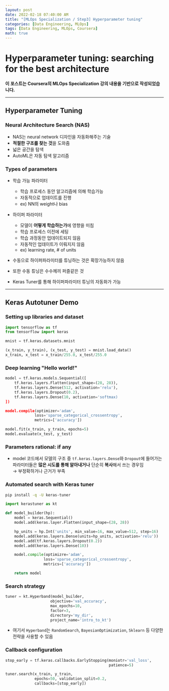 ```yaml
---
layout: post
date: 2022-02-18 07:40:00 AM
title: "[MLOps Specialization / Step3] Hyperparameter tuning"
categories: [Data Engineering, MLOps]
tags: [Data Engineering, MLOps, Coursera]
math: true
---
```


# Hyperparameter tuning: searching for the best architecture

**이 포스트는 Coursera의 MLOps Specialization 강의 내용을 기반으로 작성되었습니다.**

---

## Hyperparameter Tuning

### Neural Architecture Search (NAS)

- NAS는 neural network 디자인을 자동화해주는 기술
- **적절한 구조를 찾는 것**을 도와줌
- 넓은 공간을 탐색
- AutoML은 자동 탐색 알고리즘

### Types of parameters

- 학습 가능 파라미터
  - 학습 프로세스 동안 알고리즘에 의해 학습가능
  - 자동적으로 업데이트를 진행
  - ex) NN의 weight나 bias

- 하이퍼 파라미터
  - 모델이 **어떻게 학습하는가**에 영향을 미침
  - 학습 프로세스 이전에 세팅
  - 학습 과정동안 업데이트되지 않음
  - 자동적인 업데이트가 이뤄지지 않음
  - ex) learning rate, # of units

- 수동으로 하이퍼파라미터를 튜닝하는 것은 확장가능하지 않음
- 또한 수동 튜닝은 수수께끼 퍼즐같은 것
- Keras Tuner를 통해 하이퍼파라미터 튜닝의 자동화가 가능

---

## Keras Autotuner Demo

### Setting up libraries and dataset

```python
import tensorflow as tf
from tensorflow import keras

mnist = tf.keras.datasets.mnist

(x_train, y_train), (x_test, y_test) = mnist.load_data()
x_train, x_test = x_train/255.0, x_test/255.0
```

### Deep learning "Hello world!"

```python
model = tf.keras.models.Sequential([
    tf.keras.layers.Flatten(input_shape=(28, 28)),
    tf.keras.layers.Dense(512, activation='relu'),
    tf.keras.layers.Dropout(0.2),
    tf.keras.layers.Dense(10, activation='softmax)
])

model.compile(optimizer='adam',
             loss='sparse_categorical_crossentropy',
             metrics=['accuracy'])

model.fit(x_train, y_train, epochs=5)
model.evaluate(x_test, y_test)
```

### Parameters rational: if any

- model 코드에서 모델의 구조 중 `tf.keras.layers.Dense`와 `Dropout`에 들어가는 파라미터들은 **많은 시도를 통해 알아내거나** 단순히 **복사**해서 쓰는 경우임  
  $\rightarrow$ 부정확하거나 근거가 부족

### Automated search with Keras tuner

```bash
pip install -q -U keras-tuner
```

```python
import kerastuner as kt

def model_builder(hp):
    model = keras.Sequential()
    model.add(keras.layer.Flatten(input_shape=(28, 28))

    hp_units = hp.Int('units', min_value=16, max_value=512, step=16)
    model.add(keras.layers.Dense(units=hp_units, activation='relu'))
    model.add(tf.keras.layers.Dropout(0.2))
    model.add(keras.layers.Dense(10))

    model.compile(optimizre='adam', 
                 loss='sparse_categorical_crossentropy',
                 metrics=['accuracy'])

    return model
```

### Search strategy

```python
tuner = kt.Hyperband(model_builder,
                    objective='val_accuracy',
                    max_epochs=10,
                    factor=3,
                    directory='my_dir',
                    project_name='intro_to_kt')
```

- 여기서 `Hyperband`는 `RandomSearch`, `BayesianOptimization`, `Sklearn` 등 다양한 전략을 사용할 수 있음

### Callback configuration

```python
stop_early = tf.keras.callbacks.EarlyStopping(moniotr='val_loss',
                                              patience=5)

tuner.search(x_train, y_train,
             epochs=50, validation_split=0.2,
             callbacks=[stop_early])
```
